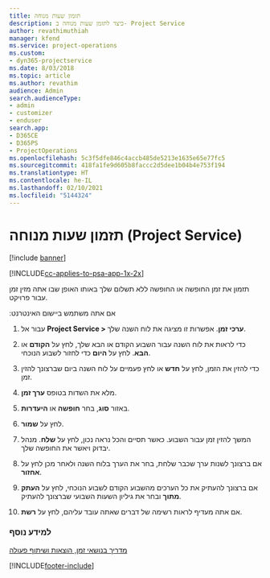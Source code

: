 ```yaml
---
title: תזמון שעות מנוחה
description: כיצד לתזמן שעות מנוחה ב- Project Service
author: revathimuthiah
manager: kfend
ms.service: project-operations
ms.custom:
- dyn365-projectservice
ms.date: 8/03/2018
ms.topic: article
ms.author: revathim
audience: Admin
search.audienceType:
- admin
- customizer
- enduser
search.app:
- D365CE
- D365PS
- ProjectOperations
ms.openlocfilehash: 5c3f5dfe846c4accb485de5213e1635e65e77fc5
ms.sourcegitcommit: 418fa1fe9d605b8faccc2d5dee1b04b4e753f194
ms.translationtype: HT
ms.contentlocale: he-IL
ms.lasthandoff: 02/10/2021
ms.locfileid: "5144324"
---
```

# <a name="schedule-time-off-project-service"></a>תזמון שעות מנוחה (Project Service)

[!include [banner](../includes/psa-now-project-operations.md)]

[!INCLUDE[cc-applies-to-psa-app-1x-2x](../includes/cc-applies-to-psa-app-1x-2x.md)]

תזמון את זמן החופשה או החופשה ללא תשלום שלך באותו האופן שבו אתה מזין זמן עבור פרויקט.  
  
 אם אתה משתמש ‏‫ביישום האינטרנט:  
  
1.  עבור אל **Project Service > ערכי זמן**. אפשרות זו מציגה את לוח השנה שלך.  
  
2.  כדי לראות את לוח השנה עבור השבוע הקודם או הבא שלך, לחץ על **הקודם** או **הבא**. לחץ על **היום** כדי לחזור לשבוע הנוכחי.  
  
3.  כדי להזין את הזמן, לחץ על **חדש** או לחץ פעמיים על לוח השנה ביום שברצונך להזין זמן.  
  
4.  מלא את השדות בטופס **ערך זמן**.  
  
5.  באזור **סוג**, בחר **חופשה** או **היעדרות**.  
  
6.  לחץ על **שמור**.  
  
7.  המשך להזין זמן עבור השבוע. כאשר תסיים והכל נראה נכון, לחץ על **שלח**. מנהל יבדוק ויאשר את החופשה שלך.  
  
8.  אם ברצונך לשנות ערך שכבר שלחת, בחר את הערך בלוח השנה ולאחר מכן לחץ על **אחזור**.  
  
9. אם ברצונך להעתיק את כל הערכים מהשבוע הקודם לשבוע הנוכחי, לחץ על **העתק מתוך** ובחר את ‏‫גיליון השעות השבועי ‬שברצונך להעתיק.  
  
10. אם אתה מעדיף לראות רשימה של דברים שאתה עובד עליהם, לחץ על **רשת**.  
  
### <a name="see-also"></a>למידע נוסף  
 [‏‫מדריך בנושאי זמן, הוצאות ושיתוף פעולה](../psa/time-expense-collaboration-guide.md)


[!INCLUDE[footer-include](../includes/footer-banner.md)]